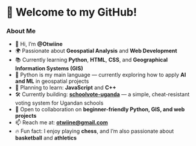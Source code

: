 # 👋 Welcome to my GitHub!

### About Me
- 👋 Hi, I’m **@Otwiine**
- 🌍 Passionate about **Geospatial Analysis** and **Web Development**
- 📚 Currently learning **Python**, **HTML**, **CSS**, and **Geographical Information Systems (GIS)**
- 🐍 Python is my main language — currently exploring how to apply **AI and ML** in geospatial projects
- 🎯 Planning to learn: **JavaScript** and **C++**
- 🛠️ Currently building: [**schoolvote-uganda**](https://github.com/Otwiine/schoolvote-uganda) — a simple, cheat-resistant voting system for Ugandan schools
- 🤝 Open to collaboration on **beginner-friendly Python, GIS, and web projects**
- 📫 Reach me at: **otwiine@gmail.com**
- 🔥 Fun fact: I enjoy playing **chess**, and I’m also passionate about **basketball** and **athletics**

<!---
Otwiine/Otwiine is a ✨ special ✨ repository because its README.md (this file) appears on your GitHub profile.
You can click the Preview link to take a look at your changes.
--->
